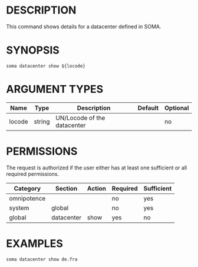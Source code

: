 # DESCRIPTION

This command shows details for a datacenter defined in SOMA.

# SYNOPSIS

```
soma datacenter show ${locode}
```

# ARGUMENT TYPES

Name | Type |     Description   | Default | Optional
 --- |  --- | ----------------- | ------- | --------
locode | string | UN/Locode of the datacenter | | no

# PERMISSIONS

The request is authorized if the user either has at least one
sufficient or all required permissions.

Category | Section | Action | Required | Sufficient
 ------- | ------- | ------ | -------- | ----------
omnipotence | | | no | yes
system | global | | no | yes
global | datacenter | show | yes | no

# EXAMPLES

```
soma datacenter show de.fra
```
